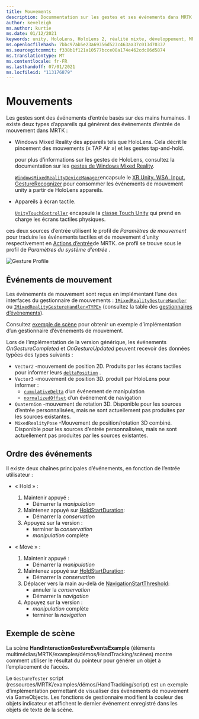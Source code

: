 ```yaml
---
title: Mouvements
description: Docummentation sur les gestes et ses événements dans MRTK
author: keveleigh
ms.author: kurtie
ms.date: 01/12/2021
keywords: unity, HoloLens, HoloLens 2, réalité mixte, développement, MRTK, gestes,
ms.openlocfilehash: 7bbc97ab5e23a69356d523c463aa37c013d70337
ms.sourcegitcommit: f338b1f121a10577bcce08a174e462cdc86d5874
ms.translationtype: MT
ms.contentlocale: fr-FR
ms.lasthandoff: 07/01/2021
ms.locfileid: "113176879"
---
```

# <a name="gestures"></a>Mouvements

Les gestes sont des événements d’entrée basés sur des mains humaines. Il existe deux types d’appareils qui génèrent des événements d’entrée de mouvement dans MRTK :

- Windows Mixed Reality des appareils tels que HoloLens. Cela décrit le pincement des mouvements (« TAP Air ») et les gestes tap-and-hold.

  pour plus d’informations sur les gestes de HoloLens, consultez la documentation sur les [gestes de Windows Mixed Reality](/windows/mixed-reality/gestures).

  [`WindowsMixedRealityDeviceManager`](xref:Microsoft.MixedReality.Toolkit.WindowsMixedReality.Input.WindowsMixedRealityDeviceManager)encapsule le [XR Unity. WSA. Input. GestureRecognizer](https://docs.unity3d.com/ScriptReference/XR.WSA.Input.GestureRecognizer.html) pour consommer les événements de mouvement unity à partir de HoloLens appareils.

- Appareils à écran tactile.

  [`UnityTouchController`](xref:Microsoft.MixedReality.Toolkit.Input.UnityInput) encapsule la [classe Touch Unity](https://docs.unity3d.com/ScriptReference/Touch.html) qui prend en charge les écrans tactiles physiques.

ces deux sources d’entrée utilisent le profil de _Paramètres de mouvement_ pour traduire les événements tactiles et de mouvement d’unity respectivement en [Actions d’entrée](input-actions.md)de MRTK. ce profil se trouve sous le profil de _Paramètres du système d’entrée_ .

<img src="../images/input/GestureProfile.png" alt="Gesture Profile" style="max-width:100%;">

## <a name="gesture-events"></a>Événements de mouvement

Les événements de mouvement sont reçus en implémentant l’une des interfaces du gestionnaire de mouvements : [`IMixedRealityGestureHandler`](xref:Microsoft.MixedReality.Toolkit.Input.IMixedRealityGestureHandler) ou [`IMixedRealityGestureHandler<TYPE>`](xref:Microsoft.MixedReality.Toolkit.Input.IMixedRealityGestureHandler`1) (consultez la table des [gestionnaires d’événements](input-events.md)).

Consultez [exemple de scène](#example-scene) pour obtenir un exemple d’implémentation d’un gestionnaire d’événements de mouvement.

Lors de l’implémentation de la version générique, les événements *OnGestureCompleted* et *OnGestureUpdated* peuvent recevoir des données typées des types suivants :

- `Vector2` -mouvement de position 2D. Produits par les écrans tactiles pour informer leurs [`deltaPosition`](https://docs.unity3d.com/ScriptReference/Touch-deltaPosition.html) .
- `Vector3` -mouvement de position 3D. produit par HoloLens pour informer :
  - [`cumulativeDelta`](https://docs.unity3d.com/ScriptReference/XR.WSA.Input.ManipulationUpdatedEventArgs-cumulativeDelta.html) d’un événement de manipulation
  - [`normalizedOffset`](https://docs.unity3d.com/ScriptReference/XR.WSA.Input.NavigationUpdatedEventArgs-normalizedOffset.html) d’un événement de navigation
- `Quaternion` -mouvement de rotation 3D. Disponible pour les sources d’entrée personnalisées, mais ne sont actuellement pas produites par les sources existantes.
- `MixedRealityPose` -Mouvement de position/rotation 3D combiné. Disponible pour les sources d’entrée personnalisées, mais ne sont actuellement pas produites par les sources existantes.

## <a name="order-of-events"></a>Ordre des événements

Il existe deux chaînes principales d’événements, en fonction de l’entrée utilisateur :

- « Hold » :
    1. Maintenir appuyé :
        - Démarrer la _manipulation_
    1. Maintenez appuyé sur [HoldStartDuration](xref:Microsoft.MixedReality.Toolkit.Input.MixedRealityInputSimulationProfile.HoldStartDuration):
        - Démarrer la _conservation_
    1. Appuyez sur la version :
        - terminer la _conservation_
        - _manipulation_ complète

- « Move » :
    1. Maintenir appuyé :
        - Démarrer la _manipulation_
    1. Maintenez appuyé sur [HoldStartDuration](xref:Microsoft.MixedReality.Toolkit.Input.MixedRealityInputSimulationProfile.HoldStartDuration):
        - Démarrer la _conservation_
    1. Déplacer vers la main au-delà de [NavigationStartThreshold](xref:Microsoft.MixedReality.Toolkit.Input.MixedRealityInputSimulationProfile.NavigationStartThreshold):
        - annuler la _conservation_
        - Démarrer la _navigation_
    1. Appuyez sur la version :
        - _manipulation_ complète
        - terminer la _navigation_

## <a name="example-scene"></a>Exemple de scène

La scène **HandInteractionGestureEventsExample** (éléments multimédias/MRTK/examples/démos/HandTracking/scènes) montre comment utiliser le résultat du pointeur pour générer un objet à l’emplacement de l’accès.

Le `GestureTester` script (ressources/MRTK/examples/démos/HandTracking/script) est un exemple d’implémentation permettant de visualiser des événements de mouvement via GameObjects. Les fonctions de gestionnaire modifient la couleur des objets indicateur et affichent le dernier événement enregistré dans les objets de texte de la scène.
